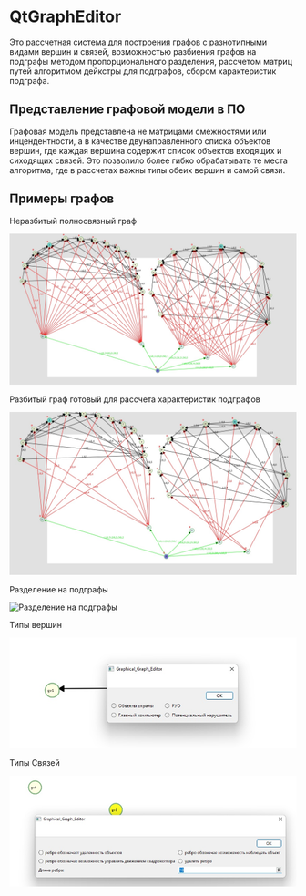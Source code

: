 # QtGraphEditor
Это рассчетная система для построения графов с разнотипными видами вершин и связей, возможностью разбиения графов 
на подграфы методом пропорционального разделения, рассчетом матриц путей алгоритмом дейкстры для подграфов, 
сбором характеристик подграфа.

## Представление графовой модели в ПО
Графовая модель представлена не матрицами смежностями или инцендентности, а в качестве двунаправленного списка объектов
вершин, где каждая вершина содержит список объектов входящих и сиходящих связей. Это позволило более гибко обрабатывать те места алгоритма, 
где в рассчетах важны типы обеих вершин и самой связи.

## Примеры графов
Неразбитый полносвязный граф

<img src="screenshots/RealGraph.jpg" alt="Неразбитый полносвязный граф" >

Разбитый граф готовый для рассчета характеристик подграфов

<img src="screenshots/GraphForPathMatrix.jpg" alt="Большой полносвязный разбитый граф" >

Разделение на подграфы

<img src="screenshots/Split.jpg" alt="Разделение на подграфы" >

Типы вершин

<img src="screenshots/Vertex.jpg" alt="Типы вершин" >

Типы Связей

<img src="screenshots/Edge.jpg" alt="Типы Связей" >
